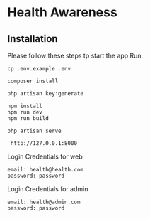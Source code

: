 # Health Awareness

## Installation

Please follow these steps tp start the app Run.

```
cp .env.example .env
```

```
composer install
```

```
php artisan key:generate
```

```
npm install
npm run dev
npm run build
```

```
php artisan serve
```

```
 http://127.0.0.1:8000 
```

Login Credentials for web
```
email: health@health.com
password: password
```

Login Credentials for admin
```
email: health@admin.com
password: password
```


